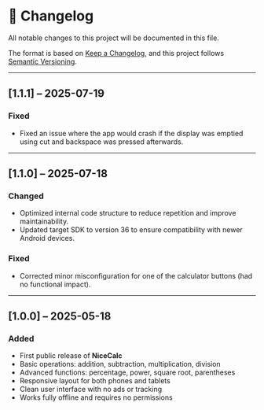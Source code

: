 # 📜 Changelog

All notable changes to this project will be documented in this file.

The format is based on [Keep a Changelog](https://keepachangelog.com/en/1.0.0/), and this project follows [Semantic Versioning](https://semver.org/).

---
## [1.1.1] – 2025-07-19
### Fixed
- Fixed an issue where the app would crash if the display was emptied using cut and backspace was pressed afterwards.
---
## [1.1.0] – 2025-07-18

### Changed
- Optimized internal code structure to reduce repetition and improve maintainability.
- Updated target SDK to version 36 to ensure compatibility with newer Android devices.
### Fixed
- Corrected minor misconfiguration for one of the calculator buttons (had no functional impact).
---
## [1.0.0] – 2025-05-18
### Added
- First public release of **NiceCalc**
- Basic operations: addition, subtraction, multiplication, division
- Advanced functions: percentage, power, square root, parentheses
- Responsive layout for both phones and tablets
- Clean user interface with no ads or tracking
- Works fully offline and requires no permissions
